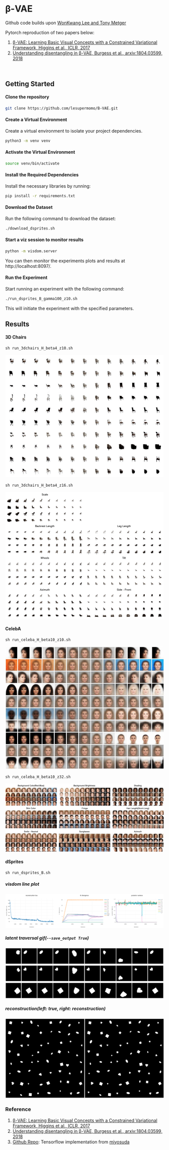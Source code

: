 # β-VAE
Github code builds upon [WonKwang Lee and Tony Metger] 

Pytorch reproduction of two papers below:
1. [β-VAE: Learning Basic Visual Concepts with a Constrained Variational Framework, Higgins et al., ICLR, 2017]
2. [Understanding disentangling in β-VAE, Burgess et al., arxiv:1804.03599, 2018]
<br>


## Getting Started 

#### Clone the repository

```bash
git clone https://github.com/lesupermomo/B-VAE.git
```

#### Create a Virtual Environment
Create a virtual environment to isolate your project dependencies.

```bash
python3 -m venv venv
```

#### Activate the Virtual Environment

```bash
source venv/bin/activate
```

#### Install the Required Dependencies
Install the necessary libraries by running:

```bash
pip install -r requirements.txt
```


#### Download the Dataset
Run the following command to download the dataset:

```bash
./download_dsprites.sh
```

#### Start a viz session to monitor results

```bash
python -m visdom.server
```
You can then monitor the experiments plots and results at http://localhost:8097/.


#### Run the Experiment
Start running an experiment with the following command:

```bash
./run_dsprites_B_gamma100_z10.sh
```
This will initiate the experiment with the specified parameters.


## Results
#### 3D Chairs
```
sh run_3dchairs_H_beta4_z10.sh
```
![3dchairs_beta4_z16](misc/3dchairs_H_beta4_z10_traverse.png)
```
sh run_3dchairs_H_beta4_z16.sh
```
![3dchairs_beta4_z16](misc/3dchairs_H_beta4_z16_traverse.png)
#### CelebA
```
sh run_celeba_H_beta10_z10.sh
```
![celeba](misc/celeba_H_beta10_z10_traverse.png)
```
sh run_celeba_H_beta10_z32.sh
```
![celeba](misc/celeba_H_beta10_z32_traverse.png)
#### dSprites
```
sh run_dsprites_B.sh
```
##### visdom line plot
![dsprites_plot](misc/dsprites_plot.png)

##### latent traversal gif(```--save_output True```)
<p align="center">
<img src=misc/dsprites_traverse_ellipse.gif>
<img src=misc/dsprites_traverse_heart.gif>
<img src=misc/dsprites_traverse_random.gif>
</p>

##### reconstruction(left: true, right: reconstruction)

<p align="center">
<img src=misc/dsprites_reconstruction.jpg>
</p>


### Reference
1. [β-VAE: Learning Basic Visual Concepts with a Constrained Variational Framework, Higgins et al., ICLR, 2017]
2. [Understanding disentangling in β-VAE, Burgess et al., arxiv:1804.03599, 2018]
3. [Github Repo]: Tensorflow implementation from [miyosuda]

[β-VAE: Learning Basic Visual Concepts with a Constrained Variational Framework, Higgins et al., ICLR, 2017]: https://openreview.net/pdf?id=Sy2fzU9gl
[Understanding disentangling in β-VAE, Burgess et al., arxiv:1804.03599, 2018]: http://arxiv.org/abs/1804.03599
[WonKwang Lee and Tony Metger]: https://github.com/1Konny/Beta-VAE?tab=readme-ov-file
[Github Repo]: https://github.com/miyosuda/disentangled_vae
[miyosuda]: https://github.com/miyosuda
